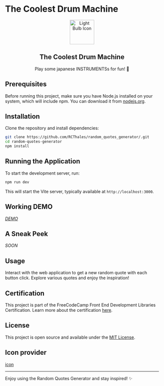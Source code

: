 # The Coolest Drum Machine

<div align="center">
    <img src="https://img.icons8.com/emoji/96/ogre.png" alt="Light Bulb Icon" width="80" height="80">
    <h2>The Coolest Drum Machine</h2>
    <p>Play some japanese INSTRUMENTSs for fun! 🥁</p>
</div>


## Prerequisites

Before running this project, make sure you have Node.js installed on your system, which will include npm. You can download it from [nodejs.org](https://nodejs.org/).

## Installation

Clone the repository and install dependencies:

```bash
git clone https://github.com/RCThales/random_quotes_generator/.git
cd random-quotes-generator
npm install
```

## Running the Application

To start the development server, run:

```bash
npm run dev
```

This will start the Vite server, typically available at `http://localhost:3000`.

## Working DEMO  

*[DEMO](https://coolestdrummachine-fcc.netlify.app)*

## A Sneak Peek

*SOON*

## Usage

Interact with the web application to get a new random quote with each button click. Explore various quotes and enjoy the inspiration!

## Certification

This project is part of the FreeCodeCamp Front End Development Libraries Certification. Learn more about the certification [here](https://www.freecodecamp.org/learn/front-end-development-libraries).

## License

This project is open source and available under the [MIT License](LICENSE).

##  Icon provider

[icon](https://icons8.com/icon/lzobWf7fKN_V/ogre)

---

Enjoy using the Random Quotes Generator and stay inspired! ✨
